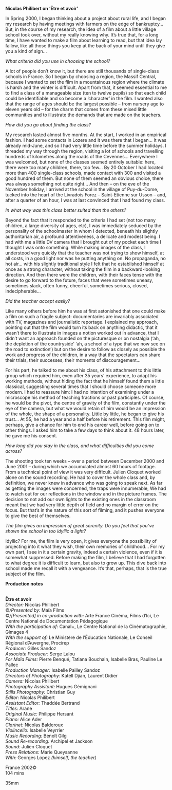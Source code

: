
**Nicolas** **Philibert on ‘Être et avoir’**

In Spring 2000, I began thinking about a project about rural life, and I began my research by having meetings with farmers on the edge of bankruptcy… But, in the course of my research, the idea of a film about a little village school took over, without my really knowing why. It’s true that, for a long time, I have wanted to make a film about learning to read, but that idea lay fallow, like all those things you keep at the back of your mind until they give you a kind of sign…

_What criteria did you use in choosing the school?_

A lot of people don’t know it, but there are still thousands of single-class schools in France. So I began by choosing a region, the Massif Central, because I wanted to set the film in a mountainous region where the climate is harsh and the winter is difficult. Apart from that, it seemed essential to me to find a class of a manageable size (ten to twelve pupils) so that each child could be identifiable and so become a ‘character’ in the film. I wanted also that the range of ages should be the largest possible – from nursery age to eleven years old – for the charm that comes from these mixed little communities and to illustrate the demands that are made on the teachers.

_How did you go about finding the class?_

My research lasted almost five months. At the start, I worked in an empirical fashion. I had some contacts in Lozere and it was there that I began… It was already mid-June, and so I had very little time before the summer holidays. I threaded my way through the region, visiting a lot of schools and travelling hundreds of kilometres along the roads of the Cevennes… Everywhere I was welcomed, but none of the classes seemed entirely suitable: here, there were too many children, there, too few… By 20 October I had located more than 400 single-class schools, made contact with 300 and visited a good hundred of them. But none of them seemed an obvious choice, there was always something not quite right… And then – on the eve of the November holiday, I arrived at the school in the village of Puy-du-Dome, tucked into the heart of the Livradois Forez – Saint-Etienne sur Usson – and, after a quarter of an hour, I was at last convinced that I had found my class.

_In what way was this class better suited than the others?_

Beyond the fact that it responded to the criteria I had set (not too many children, a large diversity of ages, etc), I was immediately seduced by the personality of the schoolmaster in whom I detected, beneath his slightly authoritarian air, a profound attentiveness, a delicate and modest being. I had with me a little DV camera that I brought out of my pocket each time I thought I was onto something. While making images of the class, I understood very quickly that the teacher was not trying to show himself, at all costs, in a good light nor was he putting anything on. No propaganda, no hot air… with his slightly traditional style I felt that he established himself at once as a strong character, without taking the film in a backward-looking direction. And then there were the children, with their faces tense with the desire to go forward to the future, faces that were sometimes uneasy, sometimes slack, often funny, cheerful, sometimes serious, closed, indecipherable…

_Did the teacher accept easily?_

Like many others before him he was at first astonished that one could make a film on such a fragile subject: documentaries are invariably associated with TV, magazines and journalistic reportage. I explained my approach, pointing out that the film would turn its back on anything didactic, that it wasn’t there to illustrate in images a notion worked out in advance, that I didn’t want an approach founded on the picturesque or on nostalgia (‘ah, the depletion of the countryside’ ‘ah, a school of a type that we now see on the road to extinction’) but on the desire to follow as closely as possible the work and progress of the children, in a way that the spectators can share their trials, their successes, their moments of discouragement…

For his part, he talked to me about his class, of his attachment to this little group which required him, even after 35 years’ experience, to adapt his working methods, without hiding the fact that he himself found them a little classical, suggesting several times that I should choose someone more modern. I had to reassure him: I had no intention of examining under a microscope his method of teaching fractions or past participles. Of course, he would be the pivot, the centre of gravity of the film, constantly under the eye of the camera, but what we would retain of him would be an impression of the whole, the shape of a personality. Little by little, he began to give his trust… At 55, he had a year and a half before his retirement. This film might, perhaps, give a chance for him to end his career well, before going on to other things. I asked him to take a few days to think about it. 48 hours later, he gave me his consent.

_How long did you stay in the class, and what difficulties did you come across?_

The shooting took ten weeks – over a period between December 2000 and June 2001 – during which we accumulated almost 60 hours of footage. From a technical point of view it was very difficult. Julien Cloquet worked alone on the sound recording. He had to cover the whole class and, by definition, we never knew in advance who was going to speak next. As far as getting the images were concerned, the traps were innumerable, We had to watch out for our reflections in the window and in the picture frames. The decision to not add our own lights to the existing ones in the classroom meant that we had very little depth of field and no margin of error on the focus. But that’s in the nature of this sort of filming, and it pushes everyone to give the best of themselves.

_The film gives an impression of great serenity. Do you feel that you’ve shown the school in too idyllic a light?_

Idyllic? For me, the film is very open, it gives everyone the possibility of projecting into it what they wish, their own memories of childhood… For my own part, I see in it a certain gravity, indeed a certain violence, even if it is somewhat suppressed. Before making the film, I believe that I had forgotten to what degree it is difficult to learn, but also to grow up. This dive back into school made me recall it with a vengeance. It’s that, perhaps, that is the true subject of the film.

**Production notes**
<br><br>

**Être et avoir**  
_Director:_ Nicolas Philibert  
©_/Presented by:_ Maïa Films  
©_/[Presented] in co-production with:_ Arte France Cinéma, Films d’Ici,  Le Centre National de Documentation Pédagogique  
_With the participation of:_ Canal+, Le Centre National de la Cinématographie, Gimages 4  
_With the support of:_  Le Ministère de l’Éducation Nationale, Le Conseil Régional d’Auvergne, Procirep  
_Producer:_ Gilles Sandoz  
_Associate Producer:_ Serge Lalou  
_For Maïa Films:_ Pierre Benqué, Tatiana Bouchain, Isabelle Bras, Pauline Le Pallec  
_Production Manager:_ Isabelle Pailley Sandoz  
_Directors of Photography:_ Katell Djian,  Laurent Didier  
_Camera:_ Nicolas Philibert  
_Photography Assistant:_ Hugues Gémignani  
_Stills Photography:_ Christian Guy  
_Editor:_ Nicolas Philibert  
_Assistant Editor:_ Thaddée Bertrand  
_Titles:_ Arane  
_Original Music:_ Philippe Hersant  
_Piano:_ Alice Ader  
_Clarinet:_ Nicolas Balderoux  
_Violincello:_ Isabelle Veyrrier  
_Music Recording:_ Benoît Gilg  
_Sound Re-recording:_ Archipel et Jackson  
_Sound:_ Julien Cloquet  
_Press Relations:_ Marie Queysanne  
_With:_ Georges Lopez _(himself, the teacher)_  

France 2002©  
104 mins

35mm
<!--stackedit_data:
eyJoaXN0b3J5IjpbLTkzNDEyOTU2XX0=
-->